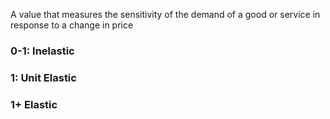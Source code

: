 A value that measures the sensitivity of the demand of a good or service in response to a change in price

### 0-1: Inelastic
### 1: Unit Elastic
### 1+ Elastic
